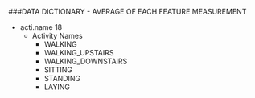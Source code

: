###DATA DICTIONARY - AVERAGE OF EACH FEATURE MEASUREMENT

* acti.name	18
	* Activity Names
		- WALKING
		- WALKING_UPSTAIRS
		- WALKING_DOWNSTAIRS
		- SITTING
		- STANDING
		- LAYING